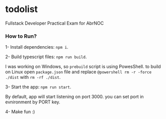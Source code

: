 # todolist
Fullstack Developer Practical Exam for AbrNOC

### How to Run?
1- Install dependencies: `npm i`.

2- Build typescript files: `npm run build`.

I was working on Windows, so `prebuild` script is using PowesShell. to build on Linux open `package.json` file and replace `@powershell rm -r -force ./dist` with `rm -rf ./dist`.

3- Start the app: `npm run start`.

By default, app will start listening on port 3000. you can set port in evnironment by PORT key.

4- Make fun :)
